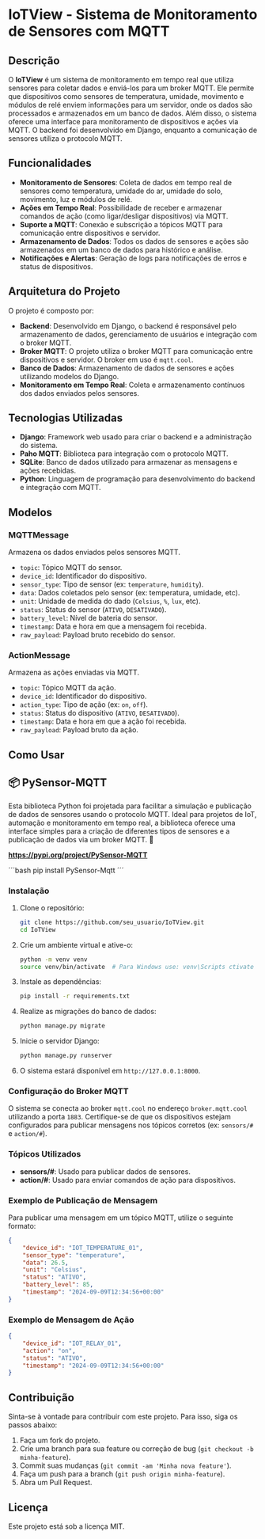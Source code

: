
# IoTView - Sistema de Monitoramento de Sensores com MQTT

## Descrição

O **IoTView** é um sistema de monitoramento em tempo real que utiliza sensores para coletar dados e enviá-los para um broker MQTT. Ele permite que dispositivos como sensores de temperatura, umidade, movimento e módulos de relé enviem informações para um servidor, onde os dados são processados e armazenados em um banco de dados. Além disso, o sistema oferece uma interface para monitoramento de dispositivos e ações via MQTT. O backend foi desenvolvido em Django, enquanto a comunicação de sensores utiliza o protocolo MQTT.

## Funcionalidades

- **Monitoramento de Sensores**: Coleta de dados em tempo real de sensores como temperatura, umidade do ar, umidade do solo, movimento, luz e módulos de relé.
- **Ações em Tempo Real**: Possibilidade de receber e armazenar comandos de ação (como ligar/desligar dispositivos) via MQTT.
- **Suporte a MQTT**: Conexão e subscrição a tópicos MQTT para comunicação entre dispositivos e servidor.
- **Armazenamento de Dados**: Todos os dados de sensores e ações são armazenados em um banco de dados para histórico e análise.
- **Notificações e Alertas**: Geração de logs para notificações de erros e status de dispositivos.
  
## Arquitetura do Projeto

O projeto é composto por:

- **Backend**: Desenvolvido em Django, o backend é responsável pelo armazenamento de dados, gerenciamento de usuários e integração com o broker MQTT.
- **Broker MQTT**: O projeto utiliza o broker MQTT para comunicação entre dispositivos e servidor. O broker em uso é `mqtt.cool`.
- **Banco de Dados**: Armazenamento de dados de sensores e ações utilizando modelos do Django.
- **Monitoramento em Tempo Real**: Coleta e armazenamento contínuos dos dados enviados pelos sensores.

## Tecnologias Utilizadas

- **Django**: Framework web usado para criar o backend e a administração do sistema.
- **Paho MQTT**: Biblioteca para integração com o protocolo MQTT.
- **SQLite**: Banco de dados utilizado para armazenar as mensagens e ações recebidas.
- **Python**: Linguagem de programação para desenvolvimento do backend e integração com MQTT.

## Modelos

### MQTTMessage

Armazena os dados enviados pelos sensores MQTT.

- `topic`: Tópico MQTT do sensor.
- `device_id`: Identificador do dispositivo.
- `sensor_type`: Tipo de sensor (ex: `temperature`, `humidity`).
- `data`: Dados coletados pelo sensor (ex: temperatura, umidade, etc).
- `unit`: Unidade de medida do dado (`Celsius`, `%`, `lux`, etc).
- `status`: Status do sensor (`ATIVO`, `DESATIVADO`).
- `battery_level`: Nível de bateria do sensor.
- `timestamp`: Data e hora em que a mensagem foi recebida.
- `raw_payload`: Payload bruto recebido do sensor.

### ActionMessage

Armazena as ações enviadas via MQTT.

- `topic`: Tópico MQTT da ação.
- `device_id`: Identificador do dispositivo.
- `action_type`: Tipo de ação (ex: `on`, `off`).
- `status`: Status do dispositivo (`ATIVO`, `DESATIVADO`).
- `timestamp`: Data e hora em que a ação foi recebida.
- `raw_payload`: Payload bruto da ação.

## Como Usar

## 📦 PySensor-MQTT

Esta biblioteca Python foi projetada para facilitar a simulação e publicação de dados de sensores usando o protocolo MQTT. Ideal para projetos de IoT, automação e monitoramento em tempo real, a biblioteca oferece uma interface simples para a criação de diferentes tipos de sensores e a publicação de dados via um broker MQTT. 🚀

**https://pypi.org/project/PySensor-MQTT**

´´´bash
pip install PySensor-Mqtt
´´´

### Instalação

1. Clone o repositório:

   ```bash
   git clone https://github.com/seu_usuario/IoTView.git
   cd IoTView
   ```

2. Crie um ambiente virtual e ative-o:

   ```bash
   python -m venv venv
   source venv/bin/activate  # Para Windows use: venv\Scripts ctivate
   ```

3. Instale as dependências:

   ```bash
   pip install -r requirements.txt
   ```

4. Realize as migrações do banco de dados:

   ```bash
   python manage.py migrate
   ```

5. Inicie o servidor Django:

   ```bash
   python manage.py runserver
   ```

6. O sistema estará disponível em `http://127.0.0.1:8000`.

### Configuração do Broker MQTT

O sistema se conecta ao broker `mqtt.cool` no endereço `broker.mqtt.cool` utilizando a porta `1883`. Certifique-se de que os dispositivos estejam configurados para publicar mensagens nos tópicos corretos (ex: `sensors/#` e `action/#`).

### Tópicos Utilizados

- **sensors/#**: Usado para publicar dados de sensores.
- **action/#**: Usado para enviar comandos de ação para dispositivos.

### Exemplo de Publicação de Mensagem

Para publicar uma mensagem em um tópico MQTT, utilize o seguinte formato:

```json
{
    "device_id": "IOT_TEMPERATURE_01",
    "sensor_type": "temperature",
    "data": 26.5,
    "unit": "Celsius",
    "status": "ATIVO",
    "battery_level": 85,
    "timestamp": "2024-09-09T12:34:56+00:00"
}
```

### Exemplo de Mensagem de Ação

```json
{
    "device_id": "IOT_RELAY_01",
    "action": "on",
    "status": "ATIVO",
    "timestamp": "2024-09-09T12:34:56+00:00"
}
```

## Contribuição

Sinta-se à vontade para contribuir com este projeto. Para isso, siga os passos abaixo:

1. Faça um fork do projeto.
2. Crie uma branch para sua feature ou correção de bug (`git checkout -b minha-feature`).
3. Commit suas mudanças (`git commit -am 'Minha nova feature'`).
4. Faça um push para a branch (`git push origin minha-feature`).
5. Abra um Pull Request.

## Licença

Este projeto está sob a licença MIT. 
